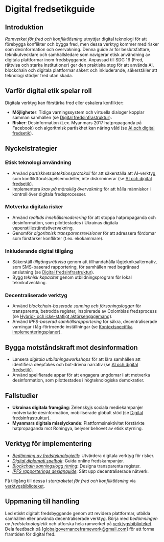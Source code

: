 # Digital fredsetikguide

## Introduktion
*Ramverket för fred och konfliktlösning* utnyttjar digital teknologi för att förebygga konflikter och bygga fred, men dessa verktyg kommer med risker som desinformation och övervakning. Denna guide är för beslutsfattare, teknikutvecklare och samhällsledare som navigerar etisk användning av digitala plattformar inom fredsbyggande. Anpassad till SDG 16 (Fred, rättvisa och starka institutioner) ger den praktiska steg för att använda AI, blockchain och digitala plattformar säkert och inkluderande, säkerställer att teknologi stödjer fred utan skada.

## Varför digital etik spelar roll
Digitala verktyg kan förstärka fred eller eskalera konflikter:
- **Möjligheter**: Tidiga varningssystem och virtuella dialoger kopplar samman samhällen (se [Digital fredsinfrastruktur](/frameworks/peace-and-conflict-resolution#digital-infrastructure)).
- **Risker**: Desinformation (t.ex. Myanmars 2017 hatpropaganda på Facebook) och algoritmisk partiskhet kan näring våld (se [AI och digital fredsetik](/frameworks/peace-and-conflict-resolution#ai-ethics)).

## Nyckelstrategier
### Etisk teknologi användning
- Använd *partiskhetsdetektionsprotokoll* för att säkerställa att AI-verktyg, som konfliktförutsägelsemodeller, inte diskriminerar (se [AI och digital fredsetik](/frameworks/peace-and-conflict-resolution#ai-ethics)).
- Implementera *krav på mänsklig övervakning* för att hålla människor i kontroll över digitala fredsprocesser.

### Motverka digitala risker
- Använd *realtids innehållsmoderering* för att stoppa hatpropaganda och desinformation, som pilottestades i Ukrainas digitala vapenstilleståndsövervakning.
- Genomför *algoritmisk transparensrevisioner* för att adressera fördomar som förstärker konflikter (t.ex. ekokammare).

### Inkluderande digital tillgång
- Säkerställ *tillgångsrättvisa* genom att tillhandahålla lågtekniksalternativ, som SMS-baserad rapportering, för samhällen med begränsad anslutning (se [Digital fredsinfrastruktur](/frameworks/peace-and-conflict-resolution#digital-infrastructure)).
- Bygg *teknisk kapacitet* genom utbildningsprogram för lokal teknikutveckling.

### Decentraliserade verktyg
- Använd *blockchain-baserade sanning och försoningsloggar* för transparenta, betrodda register, inspirerade av Colombias fredsprocess (se [Hybrid- och icke-statligt aktörsengagemang](/frameworks/peace-and-conflict-resolution#non-state-actors)).
- Använd *IPFS-baserad samhällsrapportering* för säkra, decentraliserade varningar i låg-förtroende inställningar (se [Kontextspecifika implementeringsplaner](/frameworks/peace-and-conflict-resolution#context-specific-roadmaps)).

## Bygga motståndskraft mot desinformation
- Lansera *digitala utbildningsworkshops* för att lära samhällen att identifiera deepfakes och bot-drivna narrativ (se [AI och digital fredsetik](/frameworks/peace-and-conflict-resolution#ai-ethics)).
- Använd spelifierade appar för att engagera ungdomar i att motverka desinformation, som pilottestades i högteknologiska demokratier.

## Fallstudier
- **Ukrainas digitala framgång**: Zelenskyjs sociala mediekampanjer motverkade desinformation, mobiliserade globalt stöd (se [Digital fredsinfrastruktur](/frameworks/peace-and-conflict-resolution#digital-infrastructure)).
- **Myanmars digitala misslyckande**: Plattformsinaktivitet förstärkte hatpropaganda mot Rohingya, belyser behovet av etisk styrning.

## Verktyg för implementering
- *[Bedömning av fredsteknologietik](/frameworks/tools/peace/peace-tech-ethics-assessment-en.pdf)*: Utvärdera digitala verktyg för risker.
- *[Digital diplomati spelbok](/frameworks/tools/peace/digital-diplomacy-playbook-en.pdf)*: Guida online fredskampanjer.
- *[Blockchain sanningslogg ritning](/frameworks/tools/peace/blockchain-truth-log-blueprint-en.pdf)*: Designa transparenta register.
- *[IPFS rapporterings designguide](/frameworks/tools/peace/ipfs-reporting-design-guide-en.pdf)*: Sätt upp decentraliserade nätverk.

Få tillgång till dessa i *startpaketet för fred och konfliktlösning* via [verktygsbiblioteket](/frameworks/tools/peace).

## Uppmaning till handling
Led etiskt digitalt fredsbyggande genom att revidera plattformar, utbilda samhällen eller använda decentraliserade verktyg. Börja med *bedömningen av fredsteknologietik* och utforska hela ramverket på [verktygsbiblioteket](/frameworks/tools/peace). Dela feedback på [globalgovernanceframework@gmail.com] för att forma framtiden för digital fred.
